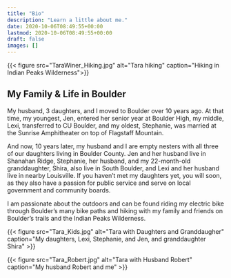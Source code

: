 ```yaml
---
title: "Bio"
description: "Learn a little about me."
date: 2020-10-06T08:49:55+00:00
lastmod: 2020-10-06T08:49:55+00:00
draft: false
images: []
---
```


{{< figure src="TaraWiner_Hiking.jpg" alt="Tara hiking" caption="Hiking in Indian Peaks Wilderness">}}

## My Family & Life in Boulder
My husband, 3 daughters, and I moved to Boulder over 10 years ago. At that time, my youngest, Jen, entered her senior year at Boulder High, my middle, Lexi, transferred to CU Boulder, and my oldest, Stephanie, was married at the Sunrise Amphitheater on top of Flagstaff Mountain. 

And now, 10 years later, my husband and I are empty nesters with all three of our daughters living in Boulder County. Jen and her husband live in Shanahan Ridge, Stephanie, her husband, and my 22-month-old granddaughter, Shira, also live in South Boulder, and Lexi and her husband live in nearby Louisville. If you haven’t met my daughters yet, you will soon, as they also have a  passion for public service and serve on local government and community boards.

I am passionate about the outdoors and can be found riding my electric bike through Boulder’s many bike paths and hiking with my family and friends on Boulder’s trails and the Indian Peaks Wilderness. 

{{< figure src="Tara_Kids.jpg" alt="Tara with Daughters and Granddaugher" caption="My daughters, Lexi, Stephanie, and Jen, and granddaughter Shira" >}}

{{< figure src="Tara_Robert.jpg" alt="Tara with Husband Robert" caption="My husband Robert and me" >}}
